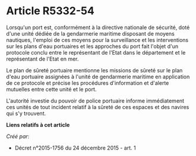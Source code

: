 # Article R5332-54

Lorsqu'un port est, conformément à la directive nationale de sécurité, doté d'une unité dédiée de la gendarmerie maritime
disposant de moyens nautiques, l'emploi de ces moyens pour la surveillance et les interventions sur les plans d'eau
portuaires et les approches du port fait l'objet d'un protocole conclu entre le représentant de l'Etat dans le département et
le représentant de l'Etat en mer. 

Le plan de sûreté portuaire mentionne les missions de sûreté sur le plan d'eau portuaire assignées à l'unité de gendarmerie
maritime en application de ce protocole et précise les procédures d'information et d'alerte mutuelles entre cette unité et le
port. 

L'autorité investie du pouvoir de police portuaire informe immédiatement ces unités de tout incident relatif à la sûreté de
ces espaces et des navires qui s'y trouvent.

**Liens relatifs à cet article**

_Créé par_:

  - Décret n°2015-1756 du 24 décembre 2015 - art. 1
